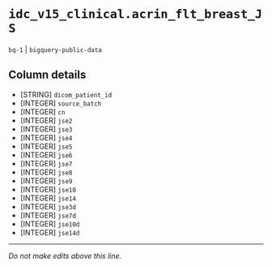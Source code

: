 # `idc_v15_clinical.acrin_flt_breast_JS`
`bq-1` | `bigquery-public-data`

## Column details
* [STRING]    `dicom_patient_id`
* [INTEGER]   `source_batch`
* [INTEGER]   `cn`
* [INTEGER]   `jse2`
* [INTEGER]   `jse3`
* [INTEGER]   `jse4`
* [INTEGER]   `jse5`
* [INTEGER]   `jse6`
* [INTEGER]   `jse7`
* [INTEGER]   `jse8`
* [INTEGER]   `jse9`
* [INTEGER]   `jse10`
* [INTEGER]   `jse14`
* [INTEGER]   `jse3d`
* [INTEGER]   `jse7d`
* [INTEGER]   `jse10d`
* [INTEGER]   `jse14d`

-------------------------------------------------------------------------------
*Do not make edits above this line.*
